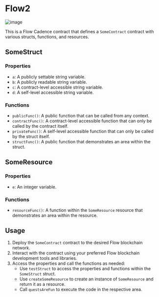 # Flow2

![image](https://github.com/ManiShanker43/Flow2/assets/130231291/25715a54-b4df-4428-8071-c4a52cf9bf9e)

This is a Flow Cadence contract that defines a `SomeContract` contract with various structs, functions, and resources.

## SomeStruct

### Properties
- `a`: A publicly settable string variable.
- `b`: A publicly readable string variable.
- `c`: A contract-level accessible string variable.
- `d`: A self-level accessible string variable.

### Functions
- `publicFunc()`: A public function that can be called from any context.
- `contractFunc()`: A contract-level accessible function that can only be called by the contract itself.
- `privateFunc()`: A self-level accessible function that can only be called by the struct itself.
- `structFunc()`: A public function that demonstrates an area within the struct.

## SomeResource

### Properties
- `e`: An integer variable.

### Functions
- `resourceFunc()`: A function within the `SomeResource` resource that demonstrates an area within the resource.

## Usage

1. Deploy the `SomeContract` contract to the desired Flow blockchain network.
2. Interact with the contract using your preferred Flow blockchain development tools and libraries.
3. Access the properties and call the functions as needed:
   - Use `testStruct` to access the properties and functions within the `SomeStruct` struct.
   - Use `createSomeResource` to create an instance of `SomeResource` and return it as a resource.
   - Call `questsAreFun` to execute the code in the respective area.
